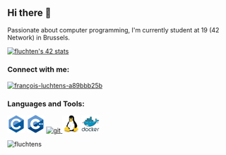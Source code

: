 ## Hi there 👋

Passionate about computer programming, I'm currently student at 19 (42 Network) in Brussels.

[![fluchten's 42 stats](https://badge42.vercel.app/api/v2/cla9eqlvf00400hldz1007lol/stats?cursusId=21&coalitionId=53)](https://github.com/JaeSeoKim/badge42)

<h3 align="left">Connect with me:</h3>
<p align="left">
<a href="https://linkedin.com/in/françois-luchtens-a89bbb25b" target="blank"><img align="center" src="https://raw.githubusercontent.com/rahuldkjain/github-profile-readme-generator/master/src/images/icons/Social/linked-in-alt.svg" alt="françois-luchtens-a89bbb25b" height="30" width="40" /></a>
</p>

<h3 align="left">Languages and Tools:</h3>
<p align="left">
  <a href="https://www.cprogramming.com/" target="_blank" rel="noreferrer"><img src="https://raw.githubusercontent.com/devicons/devicon/master/icons/c/c-original.svg" alt="c" width="40" height="40"/></a>    <a href="https://www.w3schools.com/cpp/" target="_blank" rel="noreferrer"><img src="https://raw.githubusercontent.com/devicons/devicon/master/icons/cplusplus/cplusplus-original.svg" alt="cplusplus" width="40" height="40"/></a>
  <a href="https://git-scm.com/" target="_blank" rel="noreferrer"><img src="https://www.vectorlogo.zone/logos/git-scm/git-scm-icon.svg" alt="git" width="40" height="40"/> </a>
  <a href="https://www.linux.org/" target="_blank" rel="noreferrer"> <img src="https://raw.githubusercontent.com/devicons/devicon/master/icons/linux/linux-original.svg" alt="linux" width="40" height="40"/></a>
  <a href="https://www.docker.com/" target="_blank" rel="noreferrer"> <img src="https://raw.githubusercontent.com/devicons/devicon/master/icons/docker/docker-original-wordmark.svg" alt="docker" width="40" height="40"/></a>
</p>

<p align="left">
  <img src="https://github-readme-stats.vercel.app/api/top-langs?username=fluchtens&show_icons=true&locale=en&layout=compact&theme=github_dark" alt="fluchtens" />
</p>
